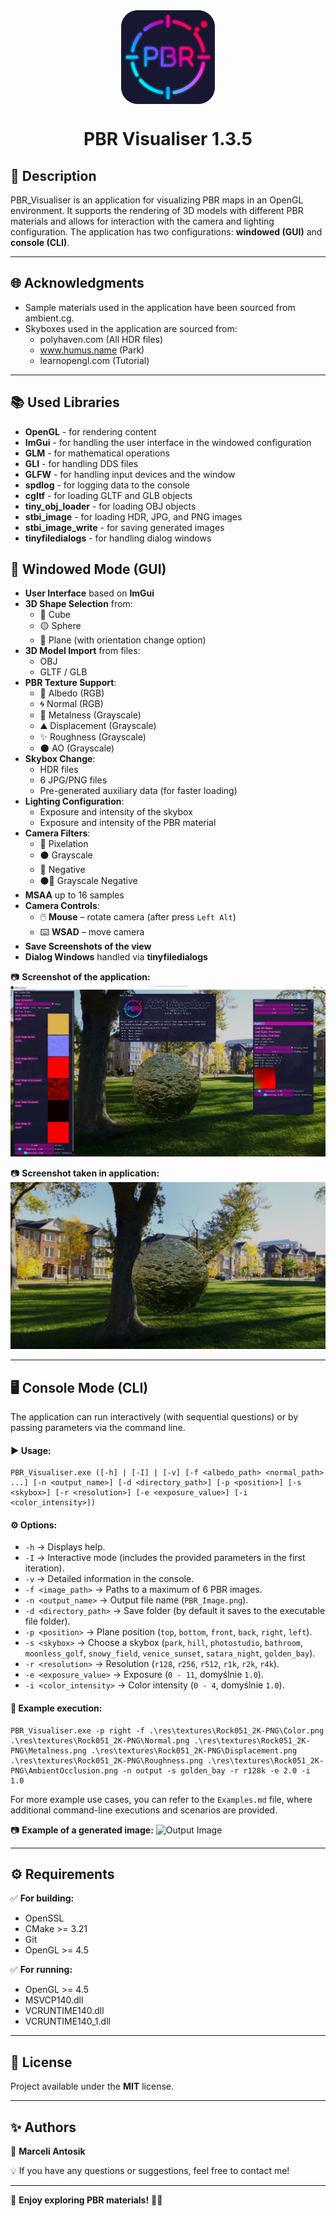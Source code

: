 <div align='center'>
   <img src="git_images/icon.png" alt="Logo" width="150" align="center"/>
   <h1>
   PBR Visualiser 1.3.5
   </h1>
</div>

## 📌 Description
PBR_Visualiser is an application for visualizing PBR maps in an OpenGL environment. It supports the rendering of 3D models with different PBR materials and allows for interaction with the camera and lighting configuration. The application has two configurations: **windowed (GUI)** and **console (CLI)**.

---

## 🌐 Acknowledgments
- Sample materials used in the application have been sourced from ambient.cg.
- Skyboxes used in the application are sourced from:
    - polyhaven.com (All HDR files)
    - www.humus.name (Park)
    - learnopengl.com (Tutorial)

---

## 📚 Used Libraries
- **OpenGL** - for rendering content
- **ImGui** - for handling the user interface in the windowed configuration
- **GLM** - for mathematical operations
- **GLI** - for handling DDS files
- **GLFW** - for handling input devices and the window
- **spdlog** - for logging data to the console
- **cgltf** - for loading GLTF and GLB objects
- **tiny_obj_loader** - for loading OBJ objects
- **stbi_image** - for loading HDR, JPG, and PNG images
- **stbi_image_write** - for saving generated images
- **tinyfiledialogs** - for handling dialog windows

## 🎨 Windowed Mode (GUI)
- **User Interface** based on **ImGui**  
- **3D Shape Selection** from:
  - 🔳 Cube
  - 🟡 Sphere
  - 🔶 Plane (with orientation change option)
- **3D Model Import** from files:
  - OBJ
  - GLTF / GLB
- **PBR Texture Support**:
  - 🎨 Albedo (RGB)
  - 🌀 Normal (RGB)
  - 🔩 Metalness (Grayscale)
  - ⛰️ Displacement (Grayscale)
  - ✨ Roughness (Grayscale)
  - 🌑 AO (Grayscale)
- **Skybox Change**:
  - HDR files
  - 6 JPG/PNG files
  - Pre-generated auxiliary data (for faster loading)
- **Lighting Configuration**:
  - Exposure and intensity of the skybox
  - Exposure and intensity of the PBR material
- **Camera Filters**:
  - 🔷 Pixelation
  - ⚫ Grayscale
  - 🔀 Negative
  - ⚫🔀 Grayscale Negative
- **MSAA** up to 16 samples
- **Camera Controls**:
  - 🖱️ **Mouse** – rotate camera (after press `Left Alt`)
  - ⌨️ **WSAD** – move camera
- **Save Screenshots of the view**
- **Dialog Windows** handled via **tinyfiledialogs**

📷 **Screenshot of the application:**
![Screenshot_1](git_images/screenshot1.png)

📷 **Screenshot taken in application:**
![Screenshot_2](git_images/screenshot2.png)

---

## 🖥️ Console Mode (CLI)
The application can run interactively (with sequential questions) or by passing parameters via the command line.

#### ▶️ Usage:
```
PBR_Visualiser.exe ([-h] | [-I] | [-v] [-f <albedo_path> <normal_path> ...] [-n <output_name>] [-d <directory_path>] [-p <position>] [-s <skybox>] [-r <resolution>] [-e <exposure_value>] [-i <color_intensity>])
```

#### ⚙️ Options:
- `-h` → Displays help.
- `-I` → Interactive mode (includes the provided parameters in the first iteration).
- `-v` → Detailed information in the console.
- `-f <image_path>` → Paths to a maximum of 6 PBR images.
- `-n <output_name>` → Output file name (`PBR_Image.png`).
- `-d <directory_path>` → Save folder (by default it saves to the executable file folder).
- `-p <position>` → Plane position (`top`, `bottom`, `front`, `back`, `right`, `left`).
- `-s <skybox>` → Choose a skybox (`park`, `hill`, `photostudio`, `bathroom`, `moonless_golf`, `snowy_field`, `venice_sunset`, `satara_night`, `golden_bay`).
- `-r <resolution>` → Resolution (`r128`, `r256`, `r512`, `r1k`, `r2k`, `r4k`).
- `-e <exposure_value>` → Exposure (`0 - 11`, domyślnie `1.0`).
- `-i <color_intensity>` → Color intensity (`0 - 4`, domyślnie `1.0`).

#### 📝 Example execution:
```
PBR_Visualiser.exe -p right -f .\res\textures\Rock051_2K-PNG\Color.png .\res\textures\Rock051_2K-PNG\Normal.png .\res\textures\Rock051_2K-PNG\Metalness.png .\res\textures\Rock051_2K-PNG\Displacement.png .\res\textures\Rock051_2K-PNG\Roughness.png .\res\textures\Rock051_2K-PNG\AmbientOcclusion.png -n output -s golden_bay -r r128k -e 2.0 -i 1.0
```

For more example use cases, you can refer to the `Examples.md` file, where additional command-line executions and scenarios are provided.

📷 **Example of a generated image:**
![Output Image](git_images/output.png)

---

## ⚙️ Requirements
✅ **For building:**
- OpenSSL
- CMake >= 3.21
- Git
- OpenGL >= 4.5

✅ **For running:**
- OpenGL >= 4.5
- MSVCP140.dll
- VCRUNTIME140.dll
- VCRUNTIME140_1.dll

---

## 📜 License
Project available under the **MIT** license.

---

## ✨ Authors
👤 **Marceli Antosik**

💡 If you have any questions or suggestions, feel free to contact me!

---

🚀 **Enjoy exploring PBR materials!** 🎨✨
